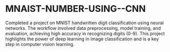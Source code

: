# MNAIST-NUMBER-USING--CNN
Completed a project on MNIST handwritten digit classification using neural networks. The workflow involved data preprocessing, model training, and evaluation, achieving high accuracy in recognizing digits (0-9). This project highlights the power of deep learning in image classification and is a key step in computer vision learning.
